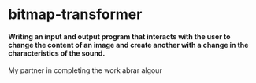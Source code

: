 # bitmap-transformer
#### Writing an input and output program that interacts with the user to change the content of an image and create another with a change in the characteristics of the sound.
My partner in completing the work abrar algour
